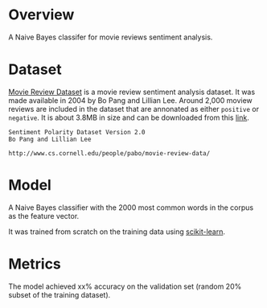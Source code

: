 # Overview

A Naive Bayes classifer for movie reviews sentiment analysis.  

# Dataset 

[Movie Review Dataset](https://www.cs.cornell.edu/people/pabo/movie-review-data/) is a movie review sentiment analysis dataset. It was made available in 2004 by Bo Pang and Lillian Lee. Around 2,000 moview reviews are included in the dataset that are annonated as either `positive` or `negative`. It is about 3.8MB in size and can be
downloaded from this [link](https://raw.githubusercontent.com/nltk/nltk_data/gh-pages/packages/corpora/movie_reviews.zip).


```
Sentiment Polarity Dataset Version 2.0
Bo Pang and Lillian Lee

http://www.cs.cornell.edu/people/pabo/movie-review-data/
```

# Model

A Naive Bayes classifier with the 2000 most common words in the corpus as the feature vector.

It was trained from scratch on the training data using [scikit-learn](https://scikit-learn.org/).

# Metrics

The model achieved xx% accuracy on the validation set (random 20% subset of the training dataset).